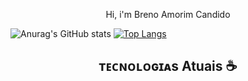 <p align="center">
  <a> Hi, i'm Breno Amorim Candido
 </p>


![Anurag's GitHub stats](https://github-readme-stats.vercel.app/api?username=Killuazin-lab&show_icons=true&theme=dark)
[![Top Langs](https://github-readme-stats.vercel.app/api/top-langs/?username=Killuazin-lab&langs_count=8&theme=dark)](https://github.com/Killuazin-lab/github-readme-stats)


<p align="center">
  <a href="https://github.com/seu-usuario%22%3E>
    <img
      align="center"
      height="150em"
      src="https://github-readme-stats.vercel.app/api?username=Killuazin-lab&show_icons=true&include_all_commits=true&count_private=true&theme=dark"
    />
  </a>
  <a href="https://github.com/seu-usuario%22%3E>
    <img
      align="center"
      height="150em"
      src="https://github-readme-stats.vercel.app/api/top-langs/?username=Killuain-lab&show_icons=true&include_all_commits=true&count_private=true&layout=compact&theme=dark"
    />
  </a>
</p>

<div>
 <h2 align="center">ᴛᴇᴄɴᴏʟᴏɢɪᴀs Atuais ☕ </h2>
 <div align="center">
   <span>
    <img height="30px" src="https://img.shields.io/badge/HTML5-E34F26?style=for-the-badge&logo=html5&logoColor=white%22%3E
   </span>

   <span>
    <img height="30px" src="https://img.shields.io/badge/CSS3-1572B6?style=for-the-badge&logo=css3&logoColor=white%22/%3E
   </span>

   <span>
    <img height="30px" src="https://img.shields.io/badge/Sass-CC6699?style=for-the-badge&logo=sass&logoColor=white%22/%3E
   </span>

   <span>
    <img height="30px" src="https://img.shields.io/badge/Bootstrap-563D7C?style=for-the-badge&logo=bootstrap&logoColor=white%22/%3E
   </span>
   <br> <br>
   <span>
    <img height="30px" src="https://img.shields.io/badge/JavaScript-F7DF1E?style=for-the-badge&logo=javascript&logoColor=black%22/%3E
   </span>

   <span>
    <img height="30px" src="https://img.shields.io/badge/React-20232A?style=for-the-badge&logo=react&logoColor=61DAFB%22/%3E
   </span>

   <span>
    <img height="30px" src="https://img.shields.io/badge/Java-ED8B00?style=for-the-badge&logo=java&logoColor=white%22/%3E
   </span>

   <span>
    <img height="30px" src="https://img.shields.io/badge/MySQL-00000F?style=for-the-badge&logo=mysql&logoColor=white%22/%3E
   </span>

 </div>
</div>
